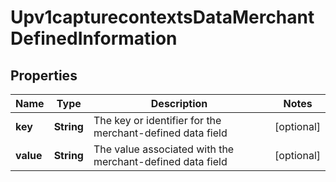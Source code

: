 
# Upv1capturecontextsDataMerchantDefinedInformation

## Properties
Name | Type | Description | Notes
------------ | ------------- | ------------- | -------------
**key** | **String** | The key or identifier for the merchant-defined data field |  [optional]
**value** | **String** | The value associated with the merchant-defined data field |  [optional]



